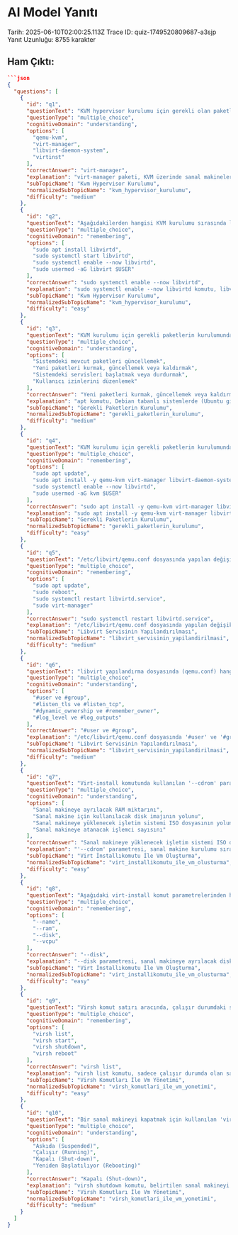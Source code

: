 # AI Model Yanıtı

Tarih: 2025-06-10T02:00:25.113Z
Trace ID: quiz-1749520809687-a3sjp
Yanıt Uzunluğu: 8755 karakter

## Ham Çıktı:
```json
```json
{
  "questions": [
    {
      "id": "q1",
      "questionText": "KVM hypervisor kurulumu için gerekli olan paketlerden hangisi, sanal makinelerin grafik arayüz üzerinden yönetilmesini sağlar?",
      "questionType": "multiple_choice",
      "cognitiveDomain": "understanding",
      "options": [
        "qemu-kvm",
        "virt-manager",
        "libvirt-daemon-system",
        "virtinst"
      ],
      "correctAnswer": "virt-manager",
      "explanation": "virt-manager paketi, KVM üzerinde sanal makinelerin grafik arayüz üzerinden yönetilmesini sağlayan araçtır. Diğer seçenekler ise KVM'nin temel bileşenleri, servisleri ve sanal makine oluşturma araçlarıdır. Bkz: Kvm kurulumu",
      "subTopicName": "Kvm Hypervisor Kurulumu",
      "normalizedSubTopicName": "kvm_hypervisor_kurulumu",
      "difficulty": "medium"
    },
    {
      "id": "q2",
      "questionText": "Aşağıdakilerden hangisi KVM kurulumu sırasında libvirtd servisinin başlatılması ve otomatik olarak başlaması için kullanılan komutlardan biridir?",
      "questionType": "multiple_choice",
      "cognitiveDomain": "remembering",
      "options": [
        "sudo apt install libvirtd",
        "sudo systemctl start libvirtd",
        "sudo systemctl enable --now libvirtd",
        "sudo usermod -aG libvirt $USER"
      ],
      "correctAnswer": "sudo systemctl enable --now libvirtd",
      "explanation": "sudo systemctl enable --now libvirtd komutu, libvirtd servisinin hem başlatılmasını hem de sistem açılışında otomatik olarak başlamasını sağlar. Bkz: Kvm kurulumu",
      "subTopicName": "Kvm Hypervisor Kurulumu",
      "normalizedSubTopicName": "kvm_hypervisor_kurulumu",
      "difficulty": "easy"
    },
    {
      "id": "q3",
      "questionText": "KVM kurulumu için gerekli paketlerin kurulumunda kullanılan 'apt' komutu hangi amaçla kullanılır?",
      "questionType": "multiple_choice",
      "cognitiveDomain": "understanding",
      "options": [
        "Sistemdeki mevcut paketleri güncellemek",
        "Yeni paketleri kurmak, güncellemek veya kaldırmak",
        "Sistemdeki servisleri başlatmak veya durdurmak",
        "Kullanıcı izinlerini düzenlemek"
      ],
      "correctAnswer": "Yeni paketleri kurmak, güncellemek veya kaldırmak",
      "explanation": "apt komutu, Debian tabanlı sistemlerde (Ubuntu gibi) paket yönetimini sağlamak için kullanılır. Bu komut ile yeni paketler kurulabilir, mevcut paketler güncellenebilir veya sistemden kaldırılabilir. Bkz: Kvm kurulumu",
      "subTopicName": "Gerekli Paketlerin Kurulumu",
      "normalizedSubTopicName": "gerekli_paketlerin_kurulumu",
      "difficulty": "medium"
    },
    {
      "id": "q4",
      "questionText": "KVM kurulumu için gerekli paketlerin kurulumunda aşağıdaki komutlardan hangisi KVM ve ilgili araçları kurmak için kullanılır?",
      "questionType": "multiple_choice",
      "cognitiveDomain": "remembering",
      "options": [
        "sudo apt update",
        "sudo apt install -y qemu-kvm virt-manager libvirt-daemon-system virtinst libvirt-clients bridge-utils",
        "sudo systemctl enable --now libvirtd",
        "sudo usermod -aG kvm $USER"
      ],
      "correctAnswer": "sudo apt install -y qemu-kvm virt-manager libvirt-daemon-system virtinst libvirt-clients bridge-utils",
      "explanation": "sudo apt install -y qemu-kvm virt-manager libvirt-daemon-system virtinst libvirt-clients bridge-utils komutu, KVM hypervisor'ı ve sanal makine yönetimi için gerekli olan tüm paketleri kurar. Bkz: Kvm kurulumu",
      "subTopicName": "Gerekli Paketlerin Kurulumu",
      "normalizedSubTopicName": "gerekli_paketlerin_kurulumu",
      "difficulty": "easy"
    },
    {
      "id": "q5",
      "questionText": "/etc/libvirt/qemu.conf dosyasında yapılan değişikliklerin etkili olabilmesi için hangi komutun çalıştırılması gereklidir?",
      "questionType": "multiple_choice",
      "cognitiveDomain": "remembering",
      "options": [
        "sudo apt update",
        "sudo reboot",
        "sudo systemctl restart libvirtd.service",
        "sudo virt-manager"
      ],
      "correctAnswer": "sudo systemctl restart libvirtd.service",
      "explanation": "/etc/libvirt/qemu.conf dosyasında yapılan değişikliklerin uygulanabilmesi için libvirtd servisinin yeniden başlatılması gerekmektedir. Bu işlem 'sudo systemctl restart libvirtd.service' komutu ile yapılır. Bkz: Kvm kurulumu",
      "subTopicName": "Libvirt Servisinin Yapılandırılması",
      "normalizedSubTopicName": "libvirt_servisinin_yapilandirilmasi",
      "difficulty": "medium"
    },
    {
      "id": "q6",
      "questionText": "libvirt yapılandırma dosyasında (qemu.conf) hangi satırların düzenlenmesi, kullanıcı ve grup ayarlarının yapılandırılması için gereklidir?",
      "questionType": "multiple_choice",
      "cognitiveDomain": "understanding",
      "options": [
        "#user ve #group",
        "#listen_tls ve #listen_tcp",
        "#dynamic_ownership ve #remember_owner",
        "#log_level ve #log_outputs"
      ],
      "correctAnswer": "#user ve #group",
      "explanation": "/etc/libvirt/qemu.conf dosyasında '#user' ve '#group' satırlarının başındaki '#' işaretini kaldırarak ilgili kullanıcı ve grup ayarları yapılandırılır. Bu, sanal makinelerin doğru izinlerle çalışmasını sağlar. Bkz: Kvm kurulumu",
      "subTopicName": "Libvirt Servisinin Yapılandırılması",
      "normalizedSubTopicName": "libvirt_servisinin_yapilandirilmasi",
      "difficulty": "medium"
    },
    {
      "id": "q7",
      "questionText": "Virt-install komutunda kullanılan '--cdrom' parametresi neyi ifade eder?",
      "questionType": "multiple_choice",
      "cognitiveDomain": "understanding",
      "options": [
        "Sanal makineye ayrılacak RAM miktarını",
        "Sanal makine için kullanılacak disk imajının yolunu",
        "Sanal makineye yüklenecek işletim sistemi ISO dosyasının yolunu",
        "Sanal makineye atanacak işlemci sayısını"
      ],
      "correctAnswer": "Sanal makineye yüklenecek işletim sistemi ISO dosyasının yolunu",
      "explanation": "'--cdrom' parametresi, sanal makine kurulumu sırasında kullanılacak olan işletim sistemi ISO dosyasının yolunu belirtir. Bu, sanal makinenin kurulum kaynağını tanımlar. Bkz: VM kurulumu",
      "subTopicName": "Virt İnstallıkomutu İle Vm Oluşturma",
      "normalizedSubTopicName": "virt_installikomutu_ile_vm_olusturma",
      "difficulty": "easy"
    },
    {
      "id": "q8",
      "questionText": "Aşağıdaki virt-install komut parametrelerinden hangisi, oluşturulacak sanal makinenin disk boyutunu belirtir?",
      "questionType": "multiple_choice",
      "cognitiveDomain": "remembering",
      "options": [
        "--name",
        "--ram",
        "--disk",
        "--vcpu"
      ],
      "correctAnswer": "--disk",
      "explanation": "--disk parametresi, sanal makineye ayrılacak disk alanı ile ilgili ayarları içerir. Bu parametre ile diskin yolu ve boyutu belirlenebilir. Bkz: VM kurulumu",
      "subTopicName": "Virt İnstallıkomutu İle Vm Oluşturma",
      "normalizedSubTopicName": "virt_installikomutu_ile_vm_olusturma",
      "difficulty": "easy"
    },
    {
      "id": "q9",
      "questionText": "Virsh komut satırı aracında, çalışır durumdaki sanal makineleri listelemek için hangi komut kullanılır?",
      "questionType": "multiple_choice",
      "cognitiveDomain": "remembering",
      "options": [
        "virsh list",
        "virsh start",
        "virsh shutdown",
        "virsh reboot"
      ],
      "correctAnswer": "virsh list",
      "explanation": "virsh list komutu, sadece çalışır durumda olan sanal makineleri listeler. virsh list --all komutu ise tüm sanal makineleri (çalışan ve kapalı olanlar dahil) listeler. Bkz: Sanal Makinelerin Yönetilmesi",
      "subTopicName": "Virsh Komutları İle Vm Yönetimi",
      "normalizedSubTopicName": "virsh_komutlari_ile_vm_yonetimi",
      "difficulty": "easy"
    },
    {
      "id": "q10",
      "questionText": "Bir sanal makineyi kapatmak için kullanılan 'virsh shutdown VM_ADI' komutu, sanal makineyi hangi duruma getirir?",
      "questionType": "multiple_choice",
      "cognitiveDomain": "understanding",
      "options": [
        "Askıda (Suspended)",
        "Çalışır (Running)",
        "Kapalı (Shut-down)",
        "Yeniden Başlatılıyor (Rebooting)"
      ],
      "correctAnswer": "Kapalı (Shut-down)",
      "explanation": "virsh shutdown komutu, belirtilen sanal makineyi güvenli bir şekilde kapatır ve 'Shut-down' durumuna getirir. Bu, sanal makinenin işletim sistemi içinden kapatılması gibidir. Bkz: Sanal Makinelerin Yönetilmesi",
      "subTopicName": "Virsh Komutları İle Vm Yönetimi",
      "normalizedSubTopicName": "virsh_komutlari_ile_vm_yonetimi",
      "difficulty": "medium"
    }
  ]
}
```
```

